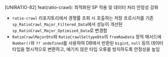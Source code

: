 [UNIRATIO-82] feat(ratio-crawl): 최적화된 SP 적용 및 데이터 처리 안정성 강화

- `ratio-crawl` 리포지토리에서 경쟁률 조회 시 호출하는 저장 프로시저를 기존 `sp_RatioCrawl_Major_Filtered_Data`에서 성능이 개선된 `sp_RatioCrawl_Major_Optimized_Data`로 변경함
- `RatioCrawlMajorDto`와 `RatioCrawlSeltypeDto`의 `fromRawData` 정적 메서드에 `Number()`와 `?? undefined`를 사용하여 DB에서 반환된 `bigint`, `null` 등의 데이터 타입을 명시적으로 변환하고, 예기치 않은 타입 오류를 방지하도록 안정성을 높임
